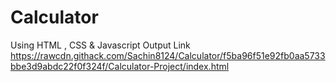 # Calculator
Using HTML , CSS &amp; Javascript
Output Link
https://rawcdn.githack.com/Sachin8124/Calculator/f5ba96f51e92fb0aa5733bbe3d9abdc22f0f324f/Calculator-Project/index.html
